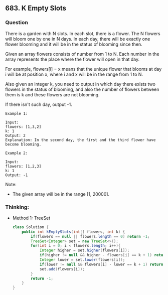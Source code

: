 ## 683. K Empty Slots

### Question
 There is a garden with N slots. In each slot, there is a flower. The N flowers will bloom one by one in N days. In each day, there will be exactly one flower blooming and it will be in the status of blooming since then.

Given an array flowers consists of number from 1 to N. Each number in the array represents the place where the flower will open in that day.

For example, flowers[i] = x means that the unique flower that blooms at day i will be at position x, where i and x will be in the range from 1 to N.

Also given an integer k, you need to output in which day there exists two flowers in the status of blooming, and also the number of flowers between them is k and these flowers are not blooming.

If there isn't such day, output -1.

```
Example 1:

Input: 
flowers: [1,3,2]
k: 1
Output: 2
Explanation: In the second day, the first and the third flower have become blooming.

Example 2:

Input: 
flowers: [1,2,3]
k: 1
Output: -1
```

Note:
* The given array will be in the range [1, 20000].

### Thinking:
* Method 1: TreeSet
    ```Java
    class Solution {
        public int kEmptySlots(int[] flowers, int k) {
            if(flowers == null || flowers.length == 0) return -1;
            TreeSet<Integer> set = new TreeSet<>();
            for(int i = 0; i < flowers.length; i++){
                Integer higher = set.higher(flowers[i]);
                if(higher != null && higher - flowers[i] == k + 1) return i + 1;
                Integer lower = set.lower(flowers[i]);
                if(lower != null && flowers[i] - lower == k + 1) return i + 1;
                set.add(flowers[i]);
            }
            return -1;
        }
    }
    ```
    